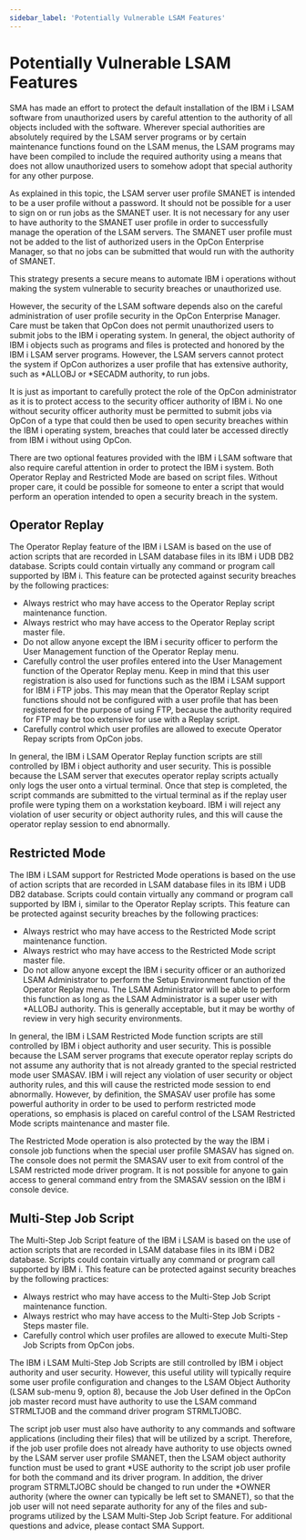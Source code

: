 ```yaml
---
sidebar_label: 'Potentially Vulnerable LSAM Features'
---
```


# Potentially Vulnerable LSAM Features

SMA has made an effort to protect the default installation of the IBM i LSAM software from unauthorized users by careful attention to the authority of all objects included with the software. Wherever special authorities are absolutely required by the LSAM server programs or by certain maintenance functions found on the LSAM menus, the LSAM programs may have been compiled to include the required authority using a means that does not allow unauthorized users to somehow adopt that special
authority for any other purpose.

As explained in this topic, the LSAM server user profile SMANET is intended to be a user profile without a password. It should not be possible for a user to sign on or run jobs as the SMANET user. It is not necessary for any user to have authority to the SMANET user profile in order to successfully manage the operation of the LSAM servers. The SMANET user profile must not be added to the list of authorized users in the OpCon Enterprise Manager, so that no jobs can be submitted that
would run with the authority of SMANET.

This strategy presents a secure means to automate IBM i operations without making the system vulnerable to security breaches or unauthorized use.

However, the security of the LSAM software depends also on the careful administration of user profile security in the OpCon Enterprise Manager. Care must be taken that OpCon does not permit unauthorized users to submit jobs to the IBM i operating system. In general, the object authority of IBM i objects such as programs and files is protected and honored by the IBM i LSAM server programs. However, the LSAM servers cannot protect the system if OpCon authorizes a user profile that has extensive authority, such as *ALLOBJ or *SECADM authority, to run jobs.

It is just as important to carefully protect the role of the OpCon administrator as it is to protect access to the security officer authority of IBM i. No one without security officer authority must be permitted to submit jobs via OpCon of a type that could then be used to open security breaches within the IBM i operating system, breaches that could later be accessed directly from IBM i without using OpCon.

There are two optional features provided with the IBM i LSAM software that also require careful attention in order to protect the IBM i system. Both Operator Replay and Restricted Mode are based on script files. Without proper care, it could be possible for someone to enter a script that would perform an operation intended to open a security breach in the system.

## Operator Replay

The Operator Replay feature of the IBM i LSAM is based on the use of action scripts that are recorded in LSAM database files in its IBM i UDB DB2 database. Scripts could contain virtually any command or program call supported by IBM i. This feature can be protected against security breaches by the following practices:

- Always restrict who may have access to the Operator Replay script maintenance function.
- Always restrict who may have access to the Operator Replay script master file.
- Do not allow anyone except the IBM i security officer to perform the User Management function of the Operator Replay menu.
- Carefully control the user profiles entered into the User Management function of the Operator Replay menu. Keep in mind that this user registration is also used for functions such as the IBM i LSAM support for IBM i FTP jobs. This may mean that the Operator Replay script functions should not be configured with a user profile that  has been registered for the purpose of using FTP, because the authority required for FTP may be too extensive for use with a Replay script.
- Carefully control which user profiles are allowed to execute Operator Repay scripts from OpCon jobs.

In general, the IBM i LSAM Operator Replay function scripts are still controlled by IBM i object authority and user security. This is possible because the LSAM server that executes operator replay scripts actually only logs the user onto a virtual terminal. Once that step is completed, the script commands are submitted to the virtual terminal as if the replay user profile were typing them on a workstation keyboard. IBM i will reject any violation of user security or object authority rules, and this will cause the operator replay session to end abnormally.

## Restricted Mode

The IBM i LSAM support for Restricted Mode operations is based on the use of action scripts that are recorded in LSAM database files in its IBM i UDB DB2 database. Scripts could contain virtually any command or program call supported by IBM i, similar to the Operator Replay scripts. This feature can be protected against security breaches by the following practices:

- Always restrict who may have access to the Restricted Mode script maintenance function.
- Always restrict who may have access to the Restricted Mode script master file.
- Do not allow anyone except the IBM i security officer or an authorized LSAM Administrator to perform the Setup Environment function of the Operator Replay menu. The LSAM Administrator will be able to perform this function as long as the LSAM Administrator is a super user with *ALLOBJ authority. This is generally acceptable, but it may be worthy of review in very high security environments.

In general, the IBM i LSAM Restricted Mode function scripts are still controlled by IBM i object authority and user security. This is possible because the LSAM server programs that execute operator replay scripts do not assume any authority that is not already granted to the special restricted mode user SMASAV. IBM i will reject any violation of user security or object authority rules, and this will cause the restricted mode session to end abnormally. However, by definition, the SMASAV user profile has some powerful authority in order to be used to perform restricted mode operations, so emphasis is placed on careful control of the LSAM Restricted Mode scripts maintenance and master file.

The Restricted Mode operation is also protected by the way the IBM i console job functions when the special user profile SMASAV has signed on. The console does not permit the SMASAV user to exit from control of the LSAM restricted mode driver program. It is not possible for anyone to gain access to general command entry from the SMASAV session on the IBM i console device.

## Multi-Step Job Script

The Multi-Step Job Script feature of the IBM i LSAM is based on the use of action scripts that are recorded in LSAM database files in its IBM i DB2 database. Scripts could contain virtually any command or program call supported by IBM i. This feature can be protected against security breaches by the following practices:

- Always restrict who may have access to the Multi-Step Job Script maintenance function.
- Always restrict who may have access to the Multi-Step Job Scripts - Steps master file.
- Carefully control which user profiles are allowed to execute Multi-Step Job Scripts from OpCon jobs.

The IBM i LSAM Multi-Step Job Scripts are still controlled by IBM i object authority and user security. However, this useful utility will typically require some user profile configuration and changes to the LSAM Object Authority (LSAM sub-menu 9, option 8), because the Job User defined in the OpCon job master record must have authority to use the LSAM command STRMLTJOB and the command driver program STRMLTJOBC. 

The script job user must also have authority to any commands and software applications (including their files) that will be utilized by a script. Therefore, if the job user profile does not already have authority to use objects owned by the LSAM server user profile SMANET, then the LSAM object authority function must be used to grant *USE authority to the script job user profile for both the command and its driver program. In addition, the driver program STRMLTJOBC should be changed to run under the *OWNER authority (where the owner can typically be left set to SMANET), so that the job user will not need separate authority for any of the files and sub-programs utilized by the LSAM Multi-Step Job Script feature. For additional questions and advice, please contact SMA Support.
